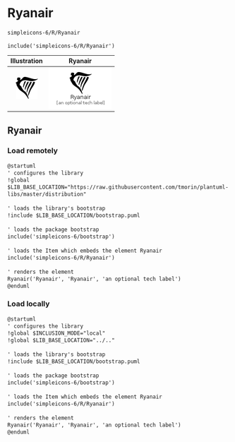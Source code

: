 # Ryanair


```text
simpleicons-6/R/Ryanair
```

```text
include('simpleicons-6/R/Ryanair')
```



| Illustration | Ryanair |
| :---: | :---: |
| ![illustration for Illustration](../../simpleicons-6/R/Ryanair.png) | ![illustration for Ryanair](../../simpleicons-6/R/Ryanair.Local.png) |




## Ryanair

### Load remotely
```plantuml
@startuml
' configures the library
!global $LIB_BASE_LOCATION="https://raw.githubusercontent.com/tmorin/plantuml-libs/master/distribution"

' loads the library's bootstrap
!include $LIB_BASE_LOCATION/bootstrap.puml

' loads the package bootstrap
include('simpleicons-6/bootstrap')

' loads the Item which embeds the element Ryanair
include('simpleicons-6/R/Ryanair')

' renders the element
Ryanair('Ryanair', 'Ryanair', 'an optional tech label')
@enduml
```

### Load locally
```plantuml
@startuml
' configures the library
!global $INCLUSION_MODE="local"
!global $LIB_BASE_LOCATION="../.."

' loads the library's bootstrap
!include $LIB_BASE_LOCATION/bootstrap.puml

' loads the package bootstrap
include('simpleicons-6/bootstrap')

' loads the Item which embeds the element Ryanair
include('simpleicons-6/R/Ryanair')

' renders the element
Ryanair('Ryanair', 'Ryanair', 'an optional tech label')
@enduml
```

